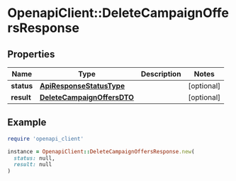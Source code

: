 # OpenapiClient::DeleteCampaignOffersResponse

## Properties

| Name | Type | Description | Notes |
| ---- | ---- | ----------- | ----- |
| **status** | [**ApiResponseStatusType**](ApiResponseStatusType.md) |  | [optional] |
| **result** | [**DeleteCampaignOffersDTO**](DeleteCampaignOffersDTO.md) |  | [optional] |

## Example

```ruby
require 'openapi_client'

instance = OpenapiClient::DeleteCampaignOffersResponse.new(
  status: null,
  result: null
)
```

